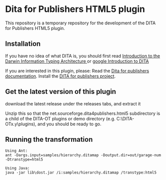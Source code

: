 Dita for Publishers HTML5 plugin
================================
This repository is a temporary repository for the development of the DITA for Publishers HTML5 plugin.

Installation
------------

If you have no idea of what DITA is, you should first read [Introduction to the Darwin Information Typing Architecture
](http://www.ibm.com/developerworks/library/x-dita1/) or [google Introduction to DITA](https://www.google.ca/?gfe_rd=cr&ei=w6zBUonhIqGC8QeXgoHABw#q=introduction+to+DITA)

If you are interested in this plugin, please:
Read the [Dita for publishers documentation](http://dita4publishers.sourceforge.net/d4p-user-guide/).
Install the [DITA for publishers project](http://sourceforge.net/projects/dita4publishers/).

Get the latest version of this plugin
-------------------------------------
download the latest release under the releases tabs, and extract it

Unzip this so that the net.sourceforge.dita4publishers.html5 subdirectory
is a child of the DITA-OT plugins or demo directory (e.g. C:\DITA-OTx.y\plugins\), and
you should be ready to go.

Running the transformation
--------------------------

    Using Ant:
    ant -Dargs.input=samples/hierarchy.ditamap -Doutput.dir=out/garage-num -Dtranstype=html5

    Using Java:
    java -jar lib\dost.jar /i:samples/hierarchy.ditamap /transtype:html5

